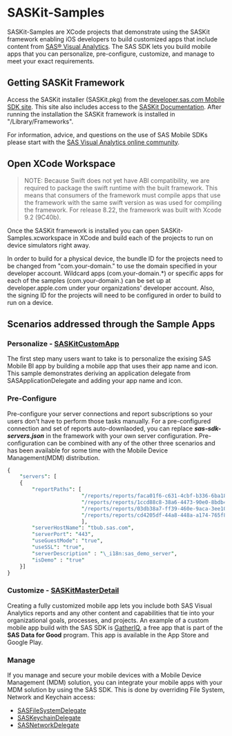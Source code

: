 #  SASKit-Samples
SASKit-Samples are XCode projects that demonstrate using the SASKit framework enabling iOS developers to build customized apps that include content from [SAS® Visual Analytics](https://www.sas.com/en_us/software/visual-analytics.html). The SAS SDK lets you build  mobile apps that you can personalize, pre-configure, customize, and manage to meet your exact requirements.


## Getting SASKit Framework
Access the SASKit installer (SASKit.pkg) from the [developer.sas.com Mobile SDK site](https://developer.sas.com/guides/mobile-sdk.html). This site also includes access to the [SASKit Documentation](https://developer.sas.com/sdk/mobile/iOS/doc/8.22/). After running the installation the SASKit framework is installed in "/Library/Frameworks".

For information, advice, and questions on the use of SAS Mobile SDKs please start with the [SAS Visual Analytics online community](https://communities.sas.com/Visual-Analytics).


## Open XCode Workspace

>NOTE: Because Swift does not yet have ABI compatibility, we are required to package the swift runtime with the built framework. This means that consumers of the framework must compile apps that use the framework with the same swift version as was used for compiling the framework. For release 8.22, the framework was built with Xcode 9.2 (9C40b).

Once the SASKit framework is installed you can open SASKit-Samples.xcworkspace in XCode and build each of the projects to run on device simulators right away.

In order to build for a physical device, the bundle ID for the projects need to be changed from "com.your-domain.<appname>" to use the domain specified in your developer account. Wildcard apps (com.your-domain.*) or specific apps for each of the samples (com.your-domain.<appname>) can be set up at developer.apple.com under your organizations' developer account. Also, the signing ID for the projects will need to be configured in order to build to run on a device.


## Scenarios addressed through the Sample Apps

### Personalize - [SASKitCustomApp](https://github.com/sassoftware/sas-sdk-for-iOS-examples/tree/master/SASKitCustomApp)
The first step many users want to take is to personalize the exising SAS Mobile BI app by building a mobile app that uses their app name and icon. This sample demonstrates deriving an application delegate from SASApplicationDelegate and adding your app name and icon. 

### Pre-Configure
Pre-configure your server connections and report subscriptions so your users don't have to perform those tasks manually. For a pre-configured connection and set of reports auto-downlaoded, you can replace ***sas-sdk-servers.json*** in the framework with your own server configuration. Pre-configuration can be combined with any of the other three scenarios and has been available for some time with the Mobile Device Management(MDM) distribution.

```Perl
{
    "servers": [
    {
        "reportPaths": [
                        "/reports/reports/faca01f6-c631-4cbf-b336-6ba186dc632e",
                        "/reports/reports/1ccd88c8-38a6-4473-90e0-8bdb447510a4",
                        "/reports/reports/03db38a7-ff39-460e-9aca-3ee108c10140",
                        "/reports/reports/cd4205df-44a8-448a-a174-765f89abe058"
                        ],
        "serverHostName": "tbub.sas.com",
        "serverPort": "443",
        "useGuestMode": "true",
        "useSSL": "true",
        "serverDescription" : "\_i18n:sas_demo_server",
        "isDemo" : "true"
    }]
}
```

### Customize - [SASKitMasterDetail](https://github.com/robbypowell/sas-sdk-for-iOS-examples/tree/master/SASKitMasterDetail)
Creating a fully customized mobile app lets you include both SAS Visual Analytics reports and any other content and capabilities that tie into your organizational goals, processes, and projects. An example of a custom mobile app build with the SAS SDK is [GatherIQ](https://gatheriq.analytics/), a free app that is part of the **SAS Data for Good** program. This app is available in the App Store and Google Play.

### Manage 
If you manage and secure your mobile devices with a Mobile Device Management (MDM) solution, you can integrate your mobile apps with your MDM solution by using the SAS SDK. This is done by overriding File System, Network and Keychain access:
 * [SASFileSystemDelegate](https://developer.sas.com/sdk/mobile/iOS/doc/8.22/Protocols/SASFileSystemDelegate.html)
 * [SASKeychainDelegate](https://developer.sas.com/sdk/mobile/iOS/doc/8.22/Protocols/SASKeychainDelegate.html)
 * [SASNetworkDelegate](https://developer.sas.com/sdk/mobile/iOS/doc/8.22/Protocols/SASNetworkDelegate.html)
    

